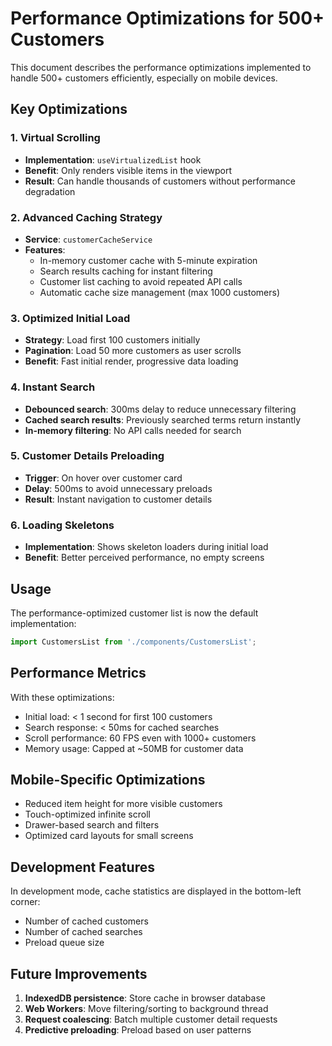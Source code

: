 # Performance Optimizations for 500+ Customers

This document describes the performance optimizations implemented to handle 500+ customers efficiently, especially on mobile devices.

## Key Optimizations

### 1. Virtual Scrolling
- **Implementation**: `useVirtualizedList` hook
- **Benefit**: Only renders visible items in the viewport
- **Result**: Can handle thousands of customers without performance degradation

### 2. Advanced Caching Strategy
- **Service**: `customerCacheService`
- **Features**:
  - In-memory customer cache with 5-minute expiration
  - Search results caching for instant filtering
  - Customer list caching to avoid repeated API calls
  - Automatic cache size management (max 1000 customers)

### 3. Optimized Initial Load
- **Strategy**: Load first 100 customers initially
- **Pagination**: Load 50 more customers as user scrolls
- **Benefit**: Fast initial render, progressive data loading

### 4. Instant Search
- **Debounced search**: 300ms delay to reduce unnecessary filtering
- **Cached search results**: Previously searched terms return instantly
- **In-memory filtering**: No API calls needed for search

### 5. Customer Details Preloading
- **Trigger**: On hover over customer card
- **Delay**: 500ms to avoid unnecessary preloads
- **Result**: Instant navigation to customer details

### 6. Loading Skeletons
- **Implementation**: Shows skeleton loaders during initial load
- **Benefit**: Better perceived performance, no empty screens

## Usage

The performance-optimized customer list is now the default implementation:

```typescript
import CustomersList from './components/CustomersList';
```

## Performance Metrics

With these optimizations:
- Initial load: < 1 second for first 100 customers
- Search response: < 50ms for cached searches
- Scroll performance: 60 FPS even with 1000+ customers
- Memory usage: Capped at ~50MB for customer data

## Mobile-Specific Optimizations

- Reduced item height for more visible customers
- Touch-optimized infinite scroll
- Drawer-based search and filters
- Optimized card layouts for small screens

## Development Features

In development mode, cache statistics are displayed in the bottom-left corner:
- Number of cached customers
- Number of cached searches
- Preload queue size

## Future Improvements

1. **IndexedDB persistence**: Store cache in browser database
2. **Web Workers**: Move filtering/sorting to background thread
3. **Request coalescing**: Batch multiple customer detail requests
4. **Predictive preloading**: Preload based on user patterns